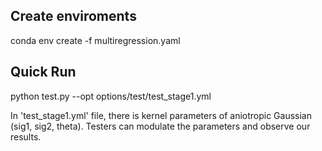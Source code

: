 ## Create enviroments
conda env create -f multiregression.yaml

## Quick Run
python test.py --opt options/test/test_stage1.yml

In 'test_stage1.yml' file, there is kernel parameters of aniotropic Gaussian (sig1, sig2, theta).
Testers can modulate the parameters and observe our results.